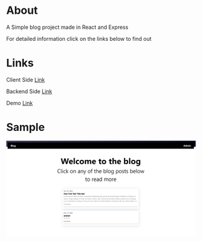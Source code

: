 # About 
A Simple blog project made in React and Express

For detailed information click on the links below to find out

# Links
Client Side [Link](https://github.com/Remiferiaa/blog-api/tree/main/client)

Backend Side [Link](https://github.com/Remiferiaa/blog-api/tree/main/client)

Demo [Link](https://remiferiaa.github.io/blog-api/)

# Sample 
![img](Sample.png)